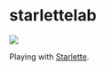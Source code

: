 # starlettelab

![](https://github.com/2tunnels/starlettelab/workflows/starlettelab/badge.svg)

Playing with [Starlette](https://www.starlette.io/).
